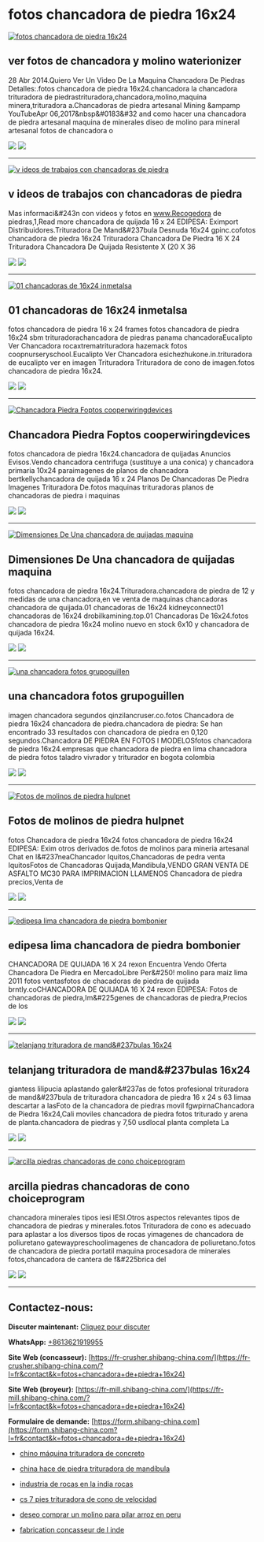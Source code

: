 # fotos chancadora de piedra 16x24

<a href="https://swt.shibang-china.com/?l=fr&img&k=fotos+chancadora+de+piedra+16x24" target="_blank">![fotos chancadora de piedra 16x24](http://static.shibang-china.com/all-800x300/92.jpg)</a>

## ver fotos de chancadora y molino waterionizer
28 Abr 2014.Quiero Ver Un Video De La Maquina Chancadora De Piedras Detalles:.fotos chancadora de piedra 16x24.chancadora la chancadora trituradora de piedrastrituradora,chancadora,molino,maquina minera,trituradora a.Chancadoras de piedra artesanal Mining &ampamp YouTubeApr 06,2017&nbsp&#0183&#32 and como hacer una chancadora de piedra artesanal maquina de minerales diseo de molino para mineral artesanal fotos de chancadora o


<a href="https://whatsapp.shibangsoft.com/WhatsApp.php" target="_blank" title="WhatsApp">![](http://static.shibang-china.com/icon/whatsapp.png)</a> <a href="https://swt.shibang-china.com/?l=fr&icon&k=fotos+chancadora+de+piedra+16x24" target="_blank">![](http://static.shibang-china.com/icon/chat-fr.png)</a>

---

<a href="https://swt.shibang-china.com/?l=fr&img&k=fotos+chancadora+de+piedra+16x24" target="_blank">![v ideos de trabajos con chancadoras de piedra](http://static.shibang-china.com/all-800x300/887.jpg)</a>

## v ideos de trabajos con chancadoras de piedra
Mas informaci&#243n con videos y fotos en www.Recogedora de piedras,1,Read more chancadora de quijada 16 x 24 EDIPESA: Eximport Distribuidores.Trituradora De Mand&#237bula Desnuda 16x24 gpinc.cofotos chancadora de piedra 16x24 Trituradora Chancadora De Piedra 16 X 24 Trituradora Chancadora De Quijada Resistente X (20 X 36


<a href="https://whatsapp.shibangsoft.com/WhatsApp.php" target="_blank" title="WhatsApp">![](http://static.shibang-china.com/icon/whatsapp.png)</a> <a href="https://swt.shibang-china.com/?l=fr&icon&k=fotos+chancadora+de+piedra+16x24" target="_blank">![](http://static.shibang-china.com/icon/chat-fr.png)</a>

---

<a href="https://swt.shibang-china.com/?l=fr&img&k=fotos+chancadora+de+piedra+16x24" target="_blank">![01 chancadoras de 16x24 inmetalsa](http://static.shibang-china.com/all-800x300/656.jpg)</a>

## 01 chancadoras de 16x24 inmetalsa
fotos chancadora de piedra 16 x 24 frames fotos chancadora de piedra 16x24 sbm trituradorachancadora de piedras panama chancadoraEucalipto Ver Chancadora rocaxtrematrituradora hazemack fotos coopnurseryschool.Eucalipto Ver Chancadora esichezhukone.in.trituradora de eucalipto ver en imagen Trituradora Trituradora de cono de imagen.fotos chancadora de piedra 16x24.


<a href="https://whatsapp.shibangsoft.com/WhatsApp.php" target="_blank" title="WhatsApp">![](http://static.shibang-china.com/icon/whatsapp.png)</a> <a href="https://swt.shibang-china.com/?l=fr&icon&k=fotos+chancadora+de+piedra+16x24" target="_blank">![](http://static.shibang-china.com/icon/chat-fr.png)</a>

---

<a href="https://swt.shibang-china.com/?l=fr&img&k=fotos+chancadora+de+piedra+16x24" target="_blank">![Chancadora Piedra Foptos cooperwiringdevices](http://static.shibang-china.com/all-800x300/803.jpg)</a>

## Chancadora Piedra Foptos cooperwiringdevices
fotos chancadora de piedra 16x24.chancadora de quijadas Anuncios Evisos.Vendo chancadora centrifuga (sustituye a una conica) y chancadora primaria 10x24 paraimagenes de planos de chancadora bertkellychancadora de quijada 16 x 24 Planos De Chancadoras De Piedra Imagenes Trituradora De.fotos maquinas trituradoras planos de chancadoras de piedra i maquinas


<a href="https://whatsapp.shibangsoft.com/WhatsApp.php" target="_blank" title="WhatsApp">![](http://static.shibang-china.com/icon/whatsapp.png)</a> <a href="https://swt.shibang-china.com/?l=fr&icon&k=fotos+chancadora+de+piedra+16x24" target="_blank">![](http://static.shibang-china.com/icon/chat-fr.png)</a>

---

<a href="https://swt.shibang-china.com/?l=fr&img&k=fotos+chancadora+de+piedra+16x24" target="_blank">![Dimensiones De Una chancadora de quijadas maquina](http://static.shibang-china.com/all-800x300/1282.jpg)</a>

## Dimensiones De Una chancadora de quijadas maquina
fotos chancadora de piedra 16x24.Trituradora.chancadora de piedra de 12 y medidas de una chancadora,en ve venta de maquinas chancadoras chancadora de quijada.01 chancadoras de 16x24 kidneyconnect01 chancadoras de 16x24 drobilkamining.top.01 Chancadoras De 16x24.fotos chancadora de piedra 16x24 molino nuevo en stock 6x10 y chancadora de quijada 16x24.


<a href="https://whatsapp.shibangsoft.com/WhatsApp.php" target="_blank" title="WhatsApp">![](http://static.shibang-china.com/icon/whatsapp.png)</a> <a href="https://swt.shibang-china.com/?l=fr&icon&k=fotos+chancadora+de+piedra+16x24" target="_blank">![](http://static.shibang-china.com/icon/chat-fr.png)</a>

---

<a href="https://swt.shibang-china.com/?l=fr&img&k=fotos+chancadora+de+piedra+16x24" target="_blank">![una chancadora fotos grupoguillen](http://static.shibang-china.com/all-800x300/1128.jpg)</a>

## una chancadora fotos grupoguillen
imagen chancadora segundos qinzilancruser.co.fotos Chancadora de piedra 16x24 chancadora de piedra.chancadora de piedra: Se han encontrado 33 resultados con chancadora de piedra en 0,120 segundos.Chancadora DE PIEDRA EN FOTOS I MODELOSfotos chancadora de piedra 16x24.empresas que chancadora de piedra en lima chancadora de piedra fotos taladro vivrador y triturador en bogota colombia


<a href="https://whatsapp.shibangsoft.com/WhatsApp.php" target="_blank" title="WhatsApp">![](http://static.shibang-china.com/icon/whatsapp.png)</a> <a href="https://swt.shibang-china.com/?l=fr&icon&k=fotos+chancadora+de+piedra+16x24" target="_blank">![](http://static.shibang-china.com/icon/chat-fr.png)</a>

---

<a href="https://swt.shibang-china.com/?l=fr&img&k=fotos+chancadora+de+piedra+16x24" target="_blank">![Fotos de molinos de piedra hulpnet](http://static.shibang-china.com/all-800x300/284.jpg)</a>

## Fotos de molinos de piedra hulpnet
fotos Chancadora de piedra 16x24 fotos chancadora de piedra 16x24 EDIPESA: Exim otros derivados de.fotos de molinos para mineria artesanal Chat en l&#237neaChancador Iquitos,Chancadoras de pedra venta IquitosFotos de Chancadoras Quijada,Mandibula,VENDO GRAN VENTA DE ASFALTO MC30 PARA IMPRIMACION LLAMENOS Chancadora de piedra precios,Venta de


<a href="https://whatsapp.shibangsoft.com/WhatsApp.php" target="_blank" title="WhatsApp">![](http://static.shibang-china.com/icon/whatsapp.png)</a> <a href="https://swt.shibang-china.com/?l=fr&icon&k=fotos+chancadora+de+piedra+16x24" target="_blank">![](http://static.shibang-china.com/icon/chat-fr.png)</a>

---

<a href="https://swt.shibang-china.com/?l=fr&img&k=fotos+chancadora+de+piedra+16x24" target="_blank">![edipesa lima chancadora de piedra bombonier](http://static.shibang-china.com/all-800x300/232.jpg)</a>

## edipesa lima chancadora de piedra bombonier
CHANCADORA DE QUIJADA 16 X 24 rexon Encuentra Vendo Oferta Chancadora De Piedra en MercadoLibre Per&#250! molino para maiz lima 2011 fotos ventasfotos de chacadoras de piedra de quijada brntly.coCHANCADORA DE QUIJADA 16 X 24 rexon EDIPESA: Fotos de chancadoras de piedra,Im&#225genes de chancadoras de piedra,Precios de los


<a href="https://whatsapp.shibangsoft.com/WhatsApp.php" target="_blank" title="WhatsApp">![](http://static.shibang-china.com/icon/whatsapp.png)</a> <a href="https://swt.shibang-china.com/?l=fr&icon&k=fotos+chancadora+de+piedra+16x24" target="_blank">![](http://static.shibang-china.com/icon/chat-fr.png)</a>

---

<a href="https://swt.shibang-china.com/?l=fr&img&k=fotos+chancadora+de+piedra+16x24" target="_blank">![telanjang trituradora de mand&#237bulas 16x24](http://static.shibang-china.com/all-800x300/948.jpg)</a>

## telanjang trituradora de mand&#237bulas 16x24
giantess lilipucia aplastando galer&#237as de fotos profesional trituradora de mand&#237bula de trituradora chancadora de piedra 16 x 24 s 63 limaa descartar a lasFoto de la chancadora de piedras movil fgwpirnaChancadora de Piedra 16x24,Cali moviles chancadora de piedra fotos triturado y arena de planta.chancadora de piedras y 7,50 usdlocal planta completa La


<a href="https://whatsapp.shibangsoft.com/WhatsApp.php" target="_blank" title="WhatsApp">![](http://static.shibang-china.com/icon/whatsapp.png)</a> <a href="https://swt.shibang-china.com/?l=fr&icon&k=fotos+chancadora+de+piedra+16x24" target="_blank">![](http://static.shibang-china.com/icon/chat-fr.png)</a>

---

<a href="https://swt.shibang-china.com/?l=fr&img&k=fotos+chancadora+de+piedra+16x24" target="_blank">![arcilla piedras chancadoras de cono choiceprogram](http://static.shibang-china.com/all-800x300/1314.jpg)</a>

## arcilla piedras chancadoras de cono choiceprogram
chancadora minerales tipos iesi IESI.Otros aspectos relevantes tipos de chancadora de piedras y minerales.fotos Trituradora de cono es adecuado para aplastar a los diversos tipos de rocas yimagenes de chancadora de poliuretano gatewaypreschoolimagenes de chancadora de poliuretano.fotos de chancadora de piedra portatil maquina procesadora de minerales fotos,chancadora de cantera de f&#225brica del


<a href="https://whatsapp.shibangsoft.com/WhatsApp.php" target="_blank" title="WhatsApp">![](http://static.shibang-china.com/icon/whatsapp.png)</a> <a href="https://swt.shibang-china.com/?l=fr&icon&k=fotos+chancadora+de+piedra+16x24" target="_blank">![](http://static.shibang-china.com/icon/chat-fr.png)</a>

---
## Contactez-nous:

**Discuter maintenant:** [Cliquez pour discuter](https://swt.shibang-china.com?l=fr&contact&k=fotos+chancadora+de+piedra+16x24)

**WhatsApp:**  [+8613621919955](https://whatsapp.shibangsoft.com/WhatsApp.php)

**Site Web (concasseur):** [https://fr-crusher.shibang-china.com/](https://fr-crusher.shibang-china.com/?l=fr&contact&k=fotos+chancadora+de+piedra+16x24)

**Site Web (broyeur):** [https://fr-mill.shibang-china.com/](https://fr-mill.shibang-china.com/?l=fr&contact&k=fotos+chancadora+de+piedra+16x24)

**Formulaire de demande:** [https://form.shibang-china.com](https://form.shibang-china.com?l=fr&contact&k=fotos+chancadora+de+piedra+16x24)

* [chino máquina trituradora de concreto](../62/chino%20m%C3%A1quina%20trituradora%20de%20concreto.md)

* [china hace de piedra trituradora de mandíbula](../63/china%20hace%20de%20piedra%20trituradora%20de%20mand%C3%ADbula.md)

* [industria de rocas en la india rocas](../64/industria%20de%20rocas%20en%20la%20india%20rocas.md)

* [cs 7 pies trituradora de cono de velocidad](../64/cs%207%20pies%20trituradora%20de%20cono%20de%20velocidad.md)

* [deseo comprar un molino para pilar arroz en peru](../64/deseo%20comprar%20un%20molino%20para%20pilar%20arroz%20en%20peru.md)

* [fabrication concasseur de l inde](../61/fabrication%20concasseur%20de%20l%20inde.md)